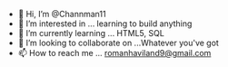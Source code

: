 - 👋 Hi, I’m @Channman11
- 👀 I’m interested in ... learning to build anything 
- 🌱 I’m currently learning ... HTML5, SQL
- 💞️ I’m looking to collaborate on ...Whatever you've got
- 📫 How to reach me ... romanhaviland9@gmail.com

<!---
Channman11/Channman11 is a ✨ special ✨ repository because its `README.md` (this file) appears on your GitHub profile.
You can click the Preview link to take a look at your changes.
--->
